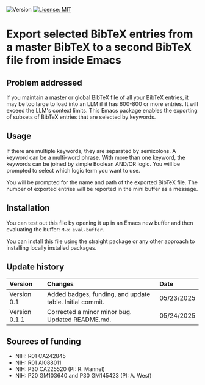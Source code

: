 ![Version](https://img.shields.io/static/v1?label=export-select-bibtex-entries&message=0.1&color=brightcolor)
[![License: MIT](https://img.shields.io/badge/License-MIT-blue.svg)](https://opensource.org/licenses/MIT)

# Export selected BibTeX entries from a master BibTeX to a second BibTeX file from inside Emacs

## Problem addressed

If you maintain a master or global BibTeX file of all your BibTeX entries, it may be too large to load into an LLM if it has 600-800 or more entries.
It will exceed the LLM's context limits.
This Emacs package enables the exporting of subsets of BibTeX entries that are selected by keywords.

## Usage
If there are multiple keywords, they are separated by semicolons.
A keyword can be a multi-word phrase.
With more than one keyword, the keywords can be joined by simple Boolean AND/OR logic.
You will be prompted to select which logic term you want to use.

You will be prompted for the name and path of the exported BibTeX file.
The number of exported entries will be reported in the mini buffer as a message.

## Installation

You can test out this file by opening it up in an Emacs new buffer and then evaluating the buffer: `M-x eval-buffer`.

You can install this file using the straight package or any other approach to installing locally installed packages.


## Update history
|Version      | Changes                                                                                                                                                                         | Date                 |
|:-----------|:------------------------------------------------------------------------------------------------------------------------------------------|:--------------------|
| Version 0.1 |   Added badges, funding, and update table.  Initial commit.                                                                                                                | 05/23/2025  |
| Version 0.1.1 | Corrected a minor minor bug. Updated README.md.                                                                                                                            |05/24/2025 |

## Sources of funding
- NIH: R01 CA242845
- NIH: R01 AI088011
- NIH: P30 CA225520 (PI: R. Mannel)
- NIH: P20 GM103640 and P30 GM145423 (PI: A. West)

